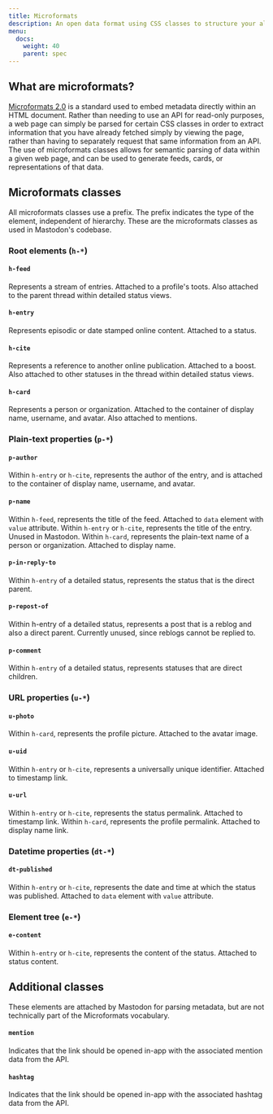 ```yaml
---
title: Microformats
description: An open data format using CSS classes to structure your already-existing HTML.
menu:
  docs:
    weight: 40
    parent: spec
---
```


## What are microformats?

[Microformats 2.0](https://microformats.io/) is a standard used to embed metadata directly within an HTML document. Rather than needing to use an API for read-only purposes, a web page can simply be parsed for certain CSS classes in order to extract information that you have already fetched simply by viewing the page, rather than having to separately request that same information from an API. The use of microformats classes allows for semantic parsing of data within a given web page, and can be used to generate feeds, cards, or representations of that data.

## Microformats classes

All microformats classes use a prefix. The prefix indicates the type of the element, independent of hierarchy. These are the microformats classes as used in Mastodon's codebase.

### Root elements \(`h-*`\)

#### `h-feed`

Represents a stream of entries. Attached to a profile's toots. Also attached to the parent thread within detailed status views.

#### `h-entry`

Represents episodic or date stamped online content. Attached to a status.

#### `h-cite`

Represents a reference to another online publication. Attached to a boost. Also attached to other statuses in the thread within detailed status views.

#### `h-card`

Represents a person or organization. Attached to the container of display name, username, and avatar. Also attached to mentions.

### Plain-text properties \(`p-*`\)

#### `p-author`

Within `h-entry` or `h-cite`, represents the author of the entry, and is attached to the container of display name, username, and avatar.

#### `p-name`

Within `h-feed`, represents the title of the feed. Attached to `data` element with `value` attribute.
Within `h-entry` or `h-cite`, represents the title of the entry. Unused in Mastodon.
Within `h-card`, represents the plain-text name of a person or organization. Attached to display name.

#### `p-in-reply-to`

Within `h-entry` of a detailed status, represents the status that is the direct parent.

#### `p-repost-of`

Within h-entry of a detailed status, represents a post that is a reblog and also a direct parent. Currently unused, since reblogs cannot be replied to.

#### `p-comment`

Within `h-entry` of a detailed status, represents statuses that are direct children.

### URL properties \(`u-*`\)

#### `u-photo`

Within `h-card`, represents the profile picture. Attached to the avatar image.

#### `u-uid`

Within `h-entry` or `h-cite`, represents a universally unique identifier. Attached to timestamp link.

#### `u-url`

Within `h-entry` or `h-cite`, represents the status permalink. Attached to timestamp link.
Within `h-card`, represents the profile permalink. Attached to display name link.

### Datetime properties \(`dt-*`\)

#### `dt-published`

Within `h-entry` or `h-cite`, represents the date and time at which the status was published. Attached to `data` element with `value` attribute.

### Element tree \(`e-*`\)

#### `e-content`

Within `h-entry` or `h-cite`, represents the content of the status. Attached to status content.

## Additional classes

These elements are attached by Mastodon for parsing metadata, but are not technically part of the Microformats vocabulary.

#### `mention`

Indicates that the link should be opened in-app with the associated mention data from the API.

#### `hashtag`

Indicates that the link should be opened in-app with the associated hashtag data from the API.

